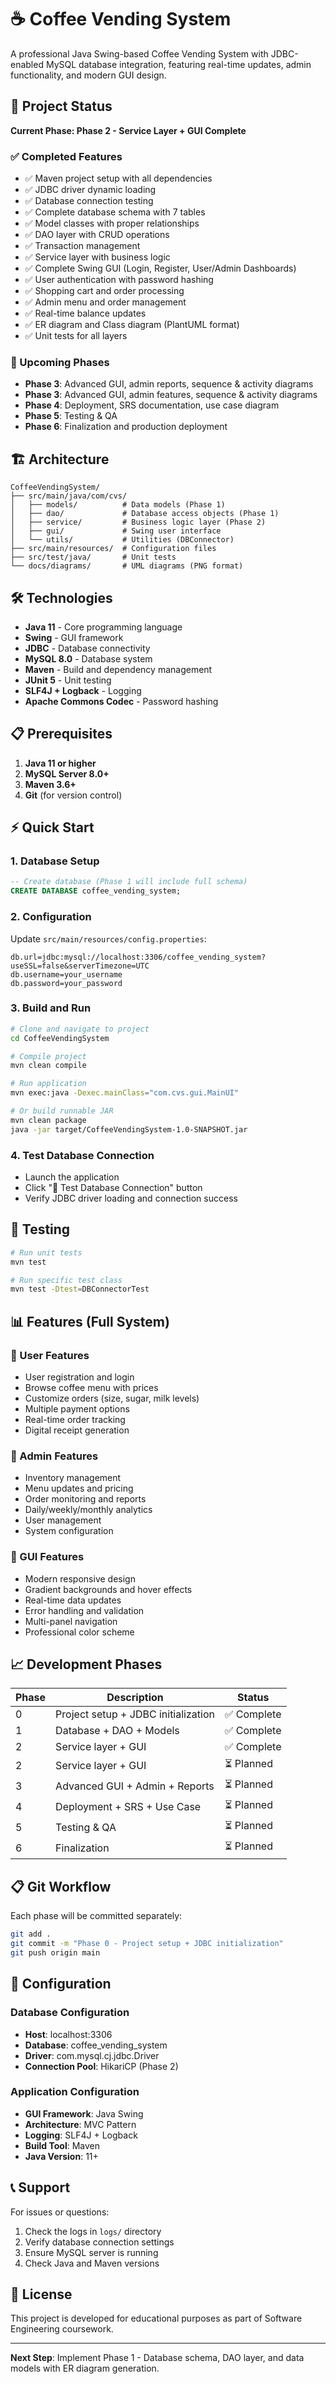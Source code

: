 # ☕ Coffee Vending System

A professional Java Swing-based Coffee Vending System with JDBC-enabled MySQL database integration, featuring real-time updates, admin functionality, and modern GUI design.

## 🚀 Project Status

**Current Phase: Phase 2 - Service Layer + GUI Complete**

### ✅ Completed Features
- ✅ Maven project setup with all dependencies
- ✅ JDBC driver dynamic loading
- ✅ Database connection testing
- ✅ Complete database schema with 7 tables
- ✅ Model classes with proper relationships
- ✅ DAO layer with CRUD operations
- ✅ Transaction management
- ✅ Service layer with business logic
- ✅ Complete Swing GUI (Login, Register, User/Admin Dashboards)
- ✅ User authentication with password hashing
- ✅ Shopping cart and order processing
- ✅ Admin menu and order management
- ✅ Real-time balance updates
- ✅ ER diagram and Class diagram (PlantUML format)
- ✅ Unit tests for all layers

### 🔄 Upcoming Phases
- **Phase 3**: Advanced GUI, admin reports, sequence & activity diagrams  
- **Phase 3**: Advanced GUI, admin features, sequence & activity diagrams
- **Phase 4**: Deployment, SRS documentation, use case diagram
- **Phase 5**: Testing & QA
- **Phase 6**: Finalization and production deployment

## 🏗️ Architecture

```
CoffeeVendingSystem/
├── src/main/java/com/cvs/
│   ├── models/          # Data models (Phase 1)
│   ├── dao/             # Database access objects (Phase 1)
│   ├── service/         # Business logic layer (Phase 2)
│   ├── gui/             # Swing user interface
│   └── utils/           # Utilities (DBConnector)
├── src/main/resources/  # Configuration files
├── src/test/java/       # Unit tests
└── docs/diagrams/       # UML diagrams (PNG format)
```

## 🛠️ Technologies

- **Java 11** - Core programming language
- **Swing** - GUI framework
- **JDBC** - Database connectivity
- **MySQL 8.0** - Database system
- **Maven** - Build and dependency management
- **JUnit 5** - Unit testing
- **SLF4J + Logback** - Logging
- **Apache Commons Codec** - Password hashing

## 📋 Prerequisites

1. **Java 11 or higher**
2. **MySQL Server 8.0+**
3. **Maven 3.6+**
4. **Git** (for version control)

## ⚡ Quick Start

### 1. Database Setup
```sql
-- Create database (Phase 1 will include full schema)
CREATE DATABASE coffee_vending_system;
```

### 2. Configuration
Update `src/main/resources/config.properties`:
```properties
db.url=jdbc:mysql://localhost:3306/coffee_vending_system?useSSL=false&serverTimezone=UTC
db.username=your_username
db.password=your_password
```

### 3. Build and Run
```bash
# Clone and navigate to project
cd CoffeeVendingSystem

# Compile project
mvn clean compile

# Run application
mvn exec:java -Dexec.mainClass="com.cvs.gui.MainUI"

# Or build runnable JAR
mvn clean package
java -jar target/CoffeeVendingSystem-1.0-SNAPSHOT.jar
```

### 4. Test Database Connection
- Launch the application
- Click "🔗 Test Database Connection" button
- Verify JDBC driver loading and connection success

## 🧪 Testing

```bash
# Run unit tests
mvn test

# Run specific test class
mvn test -Dtest=DBConnectorTest
```

## 📊 Features (Full System)

### 👤 User Features
- User registration and login
- Browse coffee menu with prices
- Customize orders (size, sugar, milk levels)
- Multiple payment options
- Real-time order tracking
- Digital receipt generation

### 🔧 Admin Features  
- Inventory management
- Menu updates and pricing
- Order monitoring and reports
- Daily/weekly/monthly analytics
- User management
- System configuration

### 🎨 GUI Features
- Modern responsive design
- Gradient backgrounds and hover effects
- Real-time data updates
- Error handling and validation
- Multi-panel navigation
- Professional color scheme

## 📈 Development Phases

| Phase | Description | Status |
|-------|-------------|--------|
| 0 | Project setup + JDBC initialization | ✅ Complete |
| 1 | Database + DAO + Models | ✅ Complete |
| 2 | Service layer + GUI | ✅ Complete |
| 2 | Service layer + GUI | ⏳ Planned |
| 3 | Advanced GUI + Admin + Reports | ⏳ Planned |
| 4 | Deployment + SRS + Use Case | ⏳ Planned |
| 5 | Testing & QA | ⏳ Planned |
| 6 | Finalization | ⏳ Planned |

## 📋 Git Workflow

Each phase will be committed separately:
```bash
git add .
git commit -m "Phase 0 - Project setup + JDBC initialization"
git push origin main
```

## 🔧 Configuration

### Database Configuration
- **Host**: localhost:3306
- **Database**: coffee_vending_system  
- **Driver**: com.mysql.cj.jdbc.Driver
- **Connection Pool**: HikariCP (Phase 2)

### Application Configuration
- **GUI Framework**: Java Swing
- **Architecture**: MVC Pattern
- **Logging**: SLF4J + Logback
- **Build Tool**: Maven
- **Java Version**: 11+

## 📞 Support

For issues or questions:
1. Check the logs in `logs/` directory
2. Verify database connection settings
3. Ensure MySQL server is running
4. Check Java and Maven versions

## 📄 License

This project is developed for educational purposes as part of Software Engineering coursework.

---

**Next Step**: Implement Phase 1 - Database schema, DAO layer, and data models with ER diagram generation.